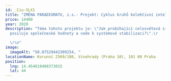 ```yaml
---
id: _Ciu-SLX1
title: "ZMĚNA PARADIGMATU, z.s.- Projekt: Cyklus kruhů kolektivní inteligence."
price: 14400
year: 2020
description: "Téma tohoto projektu je: \"Jak probíhající celosvětová situace
  posiluje společneské hodnoty a vede k systémové stabilizaci?\".\r

  \r\n"
image:
  imageAlt: "50.07529442309154, "
locationName: Korunní 2569/108, Vinohrady (Praha 10), 101 00 Praha
position:
  lng: 14.454818408373015
  lat: 44
---
```

